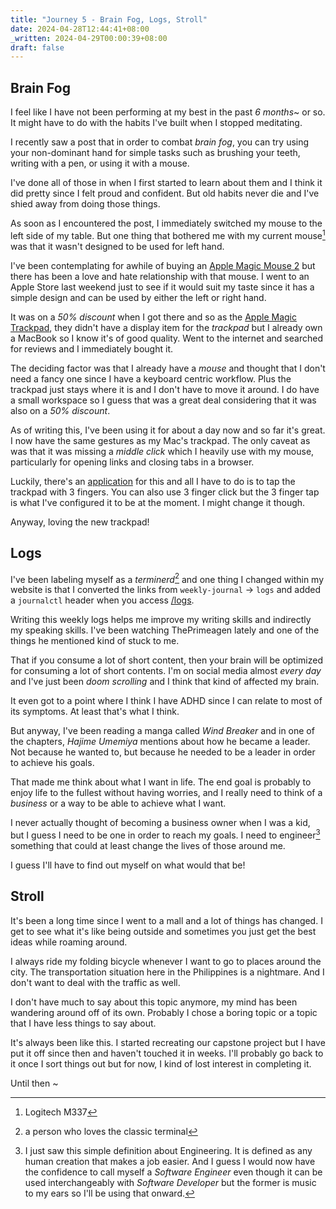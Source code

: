 ```yaml
---
title: "Journey 5 - Brain Fog, Logs, Stroll"
date: 2024-04-28T12:44:41+08:00
_written: 2024-04-29T00:00:39+08:00
draft: false
---
```


## Brain Fog

I feel like I have not been performing at my best in the past _6 months_~ or so. It might have to do
with the habits I've built when I stopped meditating.

I recently saw a post that in order to combat _brain fog_, you can try using your non-dominant hand
for simple tasks such as brushing your teeth, writing with a pen, or using it with a mouse.

I've done all of those in when I first started to learn about them and I think it did pretty since I
felt proud and confident. But old habits never die and I've shied away from doing those things.

As soon as I encountered the post, I immediately switched my mouse to the left side of my table. But
one thing that bothered me with my current mouse[^1] was that it wasn't designed to be used for left
hand.

I've been contemplating for awhile of buying an [Apple Magic Mouse 2](https://www.apple.com/shop/product/MK2E3AM/A/magic-mouse-white-multi-touch-surface)
but there has been a love and hate relationship with that mouse. I went to an Apple Store last
weekend just to see if it would suit my taste since it has a simple design and can be used by either
the left or right hand.


It was on a _50% discount_ when I got there and so as the [Apple Magic Trackpad](https://www.apple.com/shop/product/MK2D3AM/A/magic-trackpad-white-multi-touch-surface),
they didn't have
a display item for the _trackpad_ but I already own a MacBook so I know it's of good quality. Went
to the internet and searched for reviews and I immediately bought it.

The deciding factor was that I already have a _mouse_ and thought that I don't need a fancy one
since I have a keyboard centric workflow. Plus the trackpad just stays where it is and I don't have
to move it around. I do have a small workspace so I guess that was a great deal considering that it
was also on a _50% discount_.

As of writing this, I've been using it for about a day now and so far it's great. I now have the
same gestures as my Mac's trackpad. The only caveat as was that it was missing a _middle click_
which I heavily use with my mouse, particularly for opening links and closing tabs in a browser.

Luckily, there's an [application](https://github.com/artginzburg/MiddleClick-Sonoma) for this and
all I have to do is to tap the trackpad with 3 fingers. You can also use 3 finger click but the  3
finger tap is what I've configured it to be at the moment. I might change it though.

Anyway, loving the new trackpad!

## Logs

I've been labeling myself as a _terminerd_[^2] and one thing I changed within my website is that I
converted the links from `weekly-journal` -> `logs` and added a `journalctl` header when you access
[/logs](/logs).

Writing this weekly logs helps me improve my writing skills and indirectly my speaking skills. I've
been watching ThePrimeagen lately and one of the things he mentioned kind of stuck to me.

That if you consume a lot of short content, then your brain will be optimized for consuming a lot of
short contents. I'm on social media almost _every day_ and I've just been _doom scrolling_ and I
think that kind of affected my brain.

It even got to a point where I think I have ADHD since I can relate to most of its symptoms. At
least that's what I think.

But anyway, I've been reading a manga called _Wind Breaker_ and in one of the chapters, _Hajime
Umemiya_ mentions about how he became a leader. Not because he wanted to, but because he needed to
be a leader in order to achieve his goals.

That made me think about what I want in life. The end goal is probably to enjoy life to the fullest
without having worries, and I really need to think of a _business_ or a way to be able to achieve
what I want.

I never actually thought of becoming a business owner when I was a kid, but I guess I need to be one
in order to reach my goals. I need to engineer[^3] something that could at least change the lives of
those around me.

I guess I'll have to find out myself on what would that be!

## Stroll

It's been a long time since I went to a mall and a lot of things has changed. I get to see what it's
like being outside and sometimes you just get the best ideas while roaming around.

I always ride my folding bicycle whenever I want to go to places around the city. The transportation
situation here in the Philippines is a nightmare. And I don't want to deal with the traffic as well.

I don't have much to say about this topic anymore, my mind has been wandering around off of its own.
Probably I chose a boring topic or a topic that I have less things to say about.

It's always been like this. I started recreating our capstone project but I have put it off since
then and haven't touched it in weeks. I'll probably go back to it once I sort things out but for
now, I kind of lost interest in completing it.


Until then ~


[^1]: Logitech M337
[^2]: a person who loves the classic terminal
[^3]: I just saw this simple definition about Engineering.
      It is defined as any human creation that makes a job easier. And I guess I would now have the
      confidence to call myself a _Software Engineer_ even though it can be used interchangeably
      with _Software Developer_ but the former is music to my ears so I'll be using that onward.





